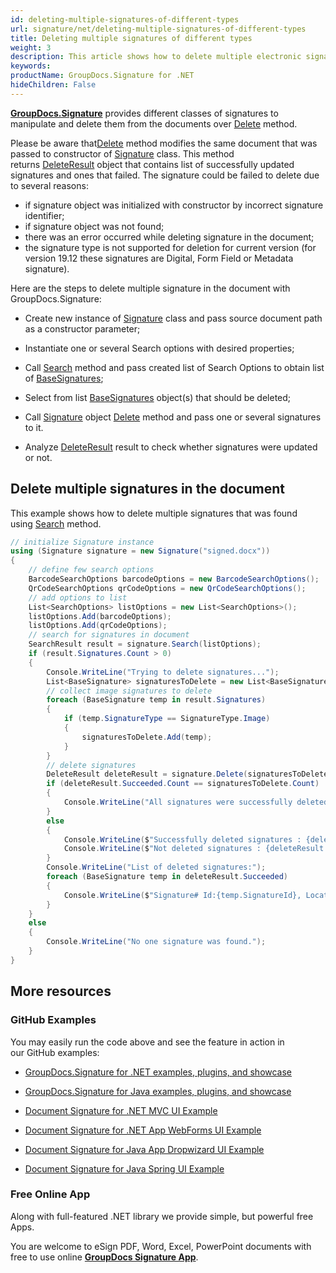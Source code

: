 ```yaml
---
id: deleting-multiple-signatures-of-different-types
url: signature/net/deleting-multiple-signatures-of-different-types
title: Deleting multiple signatures of different types
weight: 3
description: This article shows how to delete multiple electronic signatures different ways with GroupDocs.Signature API.
keywords: 
productName: GroupDocs.Signature for .NET
hideChildren: False
---
```

[**GroupDocs.Signature**](https://products.groupdocs.com/signature/net) provides different classes of signatures to manipulate and delete them from the documents over [Delete](https://apireference.groupdocs.com/net/signature/groupdocs.signature/signature/methods/delete) method.

Please be aware that[Delete](https://apireference.groupdocs.com/net/signature/groupdocs.signature/signature/methods/delete) method modifies the same document that was passed to constructor of [Signature](https://apireference.groupdocs.com/net/signature/groupdocs.signature/signature) class. This method returns [DeleteResult](https://apireference.groupdocs.com/net/signature/groupdocs.signature.domain/deleteresult) object that contains list of successfully updated signatures and ones that failed. The signature could be failed to delete due to several reasons:

*   if signature object was initialized with constructor by incorrect signature identifier;
*   if signature object was not found;
*   there was an error occurred while deleting signature in the document;
*   the signature type is not supported for deletion for current version (for version 19.12 these signatures are Digital, Form Field or Metadata signature).

Here are the steps to delete multiple signature in the document with GroupDocs.Signature:

*   Create new instance of [Signature](https://apireference.groupdocs.com/net/signature/groupdocs.signature/signature) class and pass source document path as a constructor parameter;
    
*   Instantiate one or several Search options with desired properties;
    
*   Call [Search](https://apireference.groupdocs.com/net/signature/groupdocs.signature/signature/methods/search/_1) method and pass created list of Search Options to obtain list of [BaseSignatures](https://apireference.groupdocs.com/net/signature/groupdocs.signature.domain/basesignature);  
    
*   Select from list [BaseSignatures](https://apireference.groupdocs.com/net/signature/groupdocs.signature.domain/basesignature) object(s) that should be deleted;  
    
*   Call [Signature](https://apireference.groupdocs.com/net/signature/groupdocs.signature/signature) object [Delete](https://apireference.groupdocs.com/net/signature/groupdocs.signature/signature/methods/delete) method and pass one or several signatures to it.
    
*   Analyze [DeleteResult](https://apireference.groupdocs.com/net/signature/groupdocs.signature.domain/deleteresult) result to check whether signatures were updated or not.

## Delete multiple signatures in the document

This example shows how to delete multiple signatures that was found using [Search](https://apireference.groupdocs.com/net/signature/groupdocs.signature/signature/methods/search/_1) method.

```csharp
// initialize Signature instance
using (Signature signature = new Signature("signed.docx"))
{
    // define few search options
    BarcodeSearchOptions barcodeOptions = new BarcodeSearchOptions();
    QrCodeSearchOptions qrCodeOptions = new QrCodeSearchOptions();
    // add options to list
    List<SearchOptions> listOptions = new List<SearchOptions>();
    listOptions.Add(barcodeOptions);
    listOptions.Add(qrCodeOptions);
    // search for signatures in document
    SearchResult result = signature.Search(listOptions);
    if (result.Signatures.Count > 0)
    {
        Console.WriteLine("Trying to delete signatures...");
        List<BaseSignature> signaturesToDelete = new List<BaseSignature>();
        // collect image signatures to delete
        foreach (BaseSignature temp in result.Signatures)
        {
            if (temp.SignatureType == SignatureType.Image)
            {
                signaturesToDelete.Add(temp);
            }
        }
        // delete signatures
        DeleteResult deleteResult = signature.Delete(signaturesToDelete);
        if (deleteResult.Succeeded.Count == signaturesToDelete.Count)
        {
            Console.WriteLine("All signatures were successfully deleted!");
        }
        else
        {
            Console.WriteLine($"Successfully deleted signatures : {deleteResult.Succeeded.Count}");
            Console.WriteLine($"Not deleted signatures : {deleteResult.Failed.Count}");
        }
        Console.WriteLine("List of deleted signatures:");
        foreach (BaseSignature temp in deleteResult.Succeeded)
        {
            Console.WriteLine($"Signature# Id:{temp.SignatureId}, Location: {temp.Left}x{temp.Top}. Size: {temp.Width}x{temp.Height}");
        }
    }
    else
    {
        Console.WriteLine("No one signature was found.");
    }
}
```

## More resources

### GitHub Examples 

You may easily run the code above and see the feature in action in our GitHub examples:

*   [GroupDocs.Signature for .NET examples, plugins, and showcase](https://github.com/groupdocs-signature/GroupDocs.Signature-for-.NET)
    
*   [GroupDocs.Signature for Java examples, plugins, and showcase](https://github.com/groupdocs-signature/GroupDocs.Signature-for-Java)
    
*   [Document Signature for .NET MVC UI Example](https://github.com/groupdocs-signature/GroupDocs.Signature-for-.NET-MVC) 
    
*   [Document Signature for .NET App WebForms UI Example](https://github.com/groupdocs-signature/GroupDocs.Signature-for-.NET-WebForms)
    
*   [Document Signature for Java App Dropwizard UI Example](https://github.com/groupdocs-signature/GroupDocs.Signature-for-Java-Dropwizard)
    
*   [Document Signature for Java Spring UI Example](https://github.com/groupdocs-signature/GroupDocs.Signature-for-Java-Spring)
    

### Free Online App 

Along with full-featured .NET library we provide simple, but powerful free Apps.

You are welcome to eSign PDF, Word, Excel, PowerPoint documents with free to use online **[GroupDocs Signature App](https://products.groupdocs.app/signature)**.
